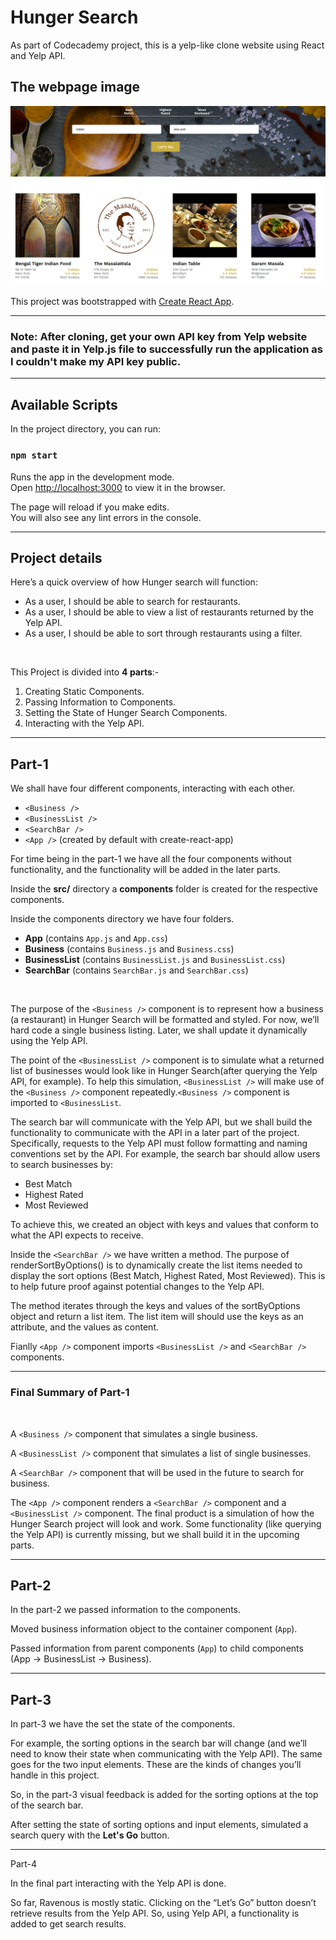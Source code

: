 # Hunger Search
As part of Codecademy project, this is a yelp-like clone website using React and Yelp API.


## The webpage image

![Hunger Search Home Page](./home_page.png)


This project was bootstrapped with [Create React App](https://github.com/facebook/create-react-app).

---

### **Note:** After cloning, get your own API key from Yelp website and paste it in Yelp.js file to successfully run the application as I couldn't make my API key public.

---
## Available Scripts


In the project directory, you can run:

### `npm start`

Runs the app in the development mode.<br />
Open [http://localhost:3000](http://localhost:3000) to view it in the browser.

The page will reload if you make edits.<br />
You will also see any lint errors in the console.

---
## Project details
Here’s a quick overview of how Hunger search will function:

* As a user, I should be able to search for restaurants.
* As a user, I should be able to view a list of restaurants returned by the Yelp API.
* As a user, I should be able to sort through restaurants using a filter.

<br>

This Project is divided into **4 parts**:-

1. Creating Static Components.
2. Passing Information to Components.
3. Setting the State of Hunger Search Components.
4. Interacting with the Yelp API.

---
## Part-1

We shall have four different components, interacting with each other.
* `<Business />`
* `<BusinessList />`
* `<SearchBar />`
* `<App />` (created by default with create-react-app)

For time being in the part-1 we have all the four components without functionality, and the functionality will be added in the later parts.<br>

Inside the **src/** directory a **components** folder is created for the respective components.

Inside the components directory we have four folders.

* **App** (contains `App.js` and `App.css`)
* **Business** (contains `Business.js` and `Business.css`)
* **BusinessList** (contains `BusinessList.js` and `BusinessList.css`)
* **SearchBar** (contains `SearchBar.js` and `SearchBar.css`)
<br>

The purpose of the `<Business />` component is to represent how a business (a restaurant) in Hunger Search will be formatted and styled. For now, we’ll hard code a single business listing. Later, we shall update it dynamically using the Yelp API.
<br>

The point of the `<BusinessList />` component is to simulate what a returned list of businesses would look like in Hunger Search(after querying the Yelp API, for example). To help this simulation, `<BusinessList />` will make use of the `<Business />` component repeatedly.`<Business />` component is imported to `<BusinessList`.
<br>

The search bar will communicate with the Yelp API, but we shall build the functionality to communicate with the API in a later part of the project. Specifically, requests to the Yelp API must follow formatting and naming conventions set by the API. For example, the search bar should allow users to search businesses by:

* Best Match
* Highest Rated
* Most Reviewed

To achieve this, we created an object with keys and values that conform to what the API expects to receive.


Inside the `<SearchBar />` we have written a method. The purpose of renderSortByOptions() is to dynamically create the list items needed to display the sort options (Best Match, Highest Rated, Most Reviewed). This is to help future proof against potential changes to the Yelp API.

The method iterates through the keys and values of the sortByOptions object and return a list item. The list item will should use the keys as an attribute, and the values as content.

Fianlly `<App />` component imports `<BusinessList />` and `<SearchBar />` components.

---

### Final Summary of Part-1
<br>

A `<Business />` component that simulates a single business.

A `<BusinessList />` component that simulates a list of single businesses.

A `<SearchBar />` component that will be used in the future to search for business.

The `<App />` component renders a `<SearchBar />` component and a `<BusinessList />` component. The final product is a simulation of how the Hunger Search project will look and work. Some functionality (like querying the Yelp API) is currently missing, but we shall build it in the upcoming parts.

---
## Part-2
In the part-2 we passed information to the components.

Moved business information object to the container component (`App`).


Passed information from parent components (`App`) to child components (App -> BusinessList -> Business).

---
## Part-3
In part-3 we have the set the state of the components.

For example, the sorting options in the search bar will change (and we’ll need to know their state when communicating with the Yelp API). The same goes for the two input elements. These are the kinds of changes you’ll handle in this project.

So, in the part-3 visual feedback is added for the sorting options at the top of the search bar.

After setting the state of sorting options and input elements, simulated a search query with the **Let's Go** button.

---
Part-4

In the final part interacting with the Yelp API is done.

So far, Ravenous is mostly static. Clicking on the “Let’s Go” button doesn’t retrieve results from the Yelp API. So, using Yelp API, a functionality is added to get search results. 




